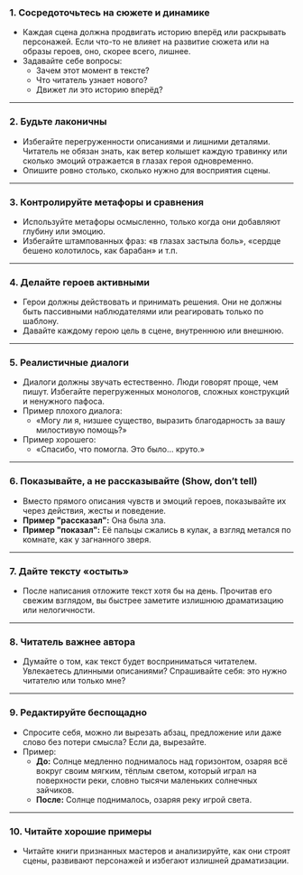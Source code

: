 ### 1. **Сосредоточьтесь на сюжете и динамике**

- Каждая сцена должна продвигать историю вперёд или раскрывать персонажей. Если что-то не влияет на развитие сюжета или на образы героев, оно, скорее всего, лишнее.
- Задавайте себе вопросы:
    - Зачем этот момент в тексте?
    - Что читатель узнает нового?
    - Движет ли это историю вперёд?

---

### 2. **Будьте лаконичны**

- Избегайте перегруженности описаниями и лишними деталями. Читатель не обязан знать, как ветер колышет каждую травинку или сколько эмоций отражается в глазах героя одновременно.
- Опишите ровно столько, сколько нужно для восприятия сцены.

---

### 3. **Контролируйте метафоры и сравнения**

- Используйте метафоры осмысленно, только когда они добавляют глубину или эмоцию.
- Избегайте штампованных фраз: «в глазах застыла боль», «сердце бешено колотилось, как барабан» и т.п.

---

### 4. **Делайте героев активными**

- Герои должны действовать и принимать решения. Они не должны быть пассивными наблюдателями или реагировать только по шаблону.
- Давайте каждому герою цель в сцене, внутреннюю или внешнюю.

---

### 5. **Реалистичные диалоги**

- Диалоги должны звучать естественно. Люди говорят проще, чем пишут. Избегайте перегруженных монологов, сложных конструкций и ненужного пафоса.
- Пример плохого диалога:
    - «Могу ли я, низшее существо, выразить благодарность за вашу милостивую помощь?»
- Пример хорошего:
    - «Спасибо, что помогла. Это было… круто.»

---

### 6. **Показывайте, а не рассказывайте (Show, don’t tell)**

- Вместо прямого описания чувств и эмоций героев, показывайте их через действия, жесты и поведение.
- **Пример "рассказал":** Она была зла.
- **Пример "показал":** Её пальцы сжались в кулак, а взгляд метался по комнате, как у загнанного зверя.

---

### 7. **Дайте тексту «остыть»**

- После написания отложите текст хотя бы на день. Прочитав его свежим взглядом, вы быстрее заметите излишнюю драматизацию или нелогичности.

---

### 8. **Читатель важнее автора**

- Думайте о том, как текст будет восприниматься читателем. Увлекаетесь длинными описаниями? Спрашивайте себя: это нужно читателю или только мне?

---

### 9. **Редактируйте беспощадно**

- Спросите себя, можно ли вырезать абзац, предложение или даже слово без потери смысла? Если да, вырезайте.
- Пример:
    - **До:** Солнце медленно поднималось над горизонтом, озаряя всё вокруг своим мягким, тёплым светом, который играл на поверхности реки, словно тысячи маленьких солнечных зайчиков.
    - **После:** Солнце поднималось, озаряя реку игрой света.

---

### 10. **Читайте хорошие примеры**

- Читайте книги признанных мастеров и анализируйте, как они строят сцены, развивают персонажей и избегают излишней драматизации.